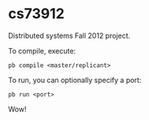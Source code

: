 cs73912
=======

Distributed systems Fall 2012 project.

To compile, execute:

```
pb compile <master/replicant>
```

To run, you can optionally specify a port:

```
pb run <port>
```

Wow!
